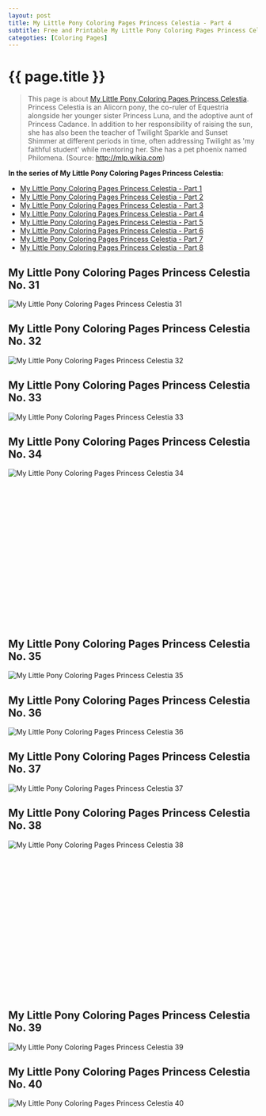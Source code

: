 ```yaml
---
layout: post
title: My Little Pony Coloring Pages Princess Celestia - Part 4
subtitle: Free and Printable My Little Pony Coloring Pages Princess Celestia - Part 4
categoties: [Coloring Pages]
---
```

{{ page.title }}
================
> This page is about [My Little Pony Coloring Pages Princess Celestia](https://hoanghabelle.github.io/). Princess Celestia is an Alicorn pony, the co-ruler of Equestria alongside her younger sister Princess Luna, and the adoptive aunt of Princess Cadance. In addition to her responsibility of raising the sun, she has also been the teacher of Twilight Sparkle and Sunset Shimmer at different periods in time, often addressing Twilight as 'my faithful student' while mentoring her. She has a pet phoenix named Philomena. (Source: http://mlp.wikia.com)

**In the series of My Little Pony Coloring Pages Princess Celestia:**

* [My Little Pony Coloring Pages Princess Celestia - Part 1](https://hoanghabelle.github.io/2017/11/15/My-Little-Pony-Coloring-Pages-Princess-Celestia-part-1.html)
* [My Little Pony Coloring Pages Princess Celestia - Part 2](https://hoanghabelle.github.io/2017/11/15/My-Little-Pony-Coloring-Pages-Princess-Celestia-part-2.html)
* [My Little Pony Coloring Pages Princess Celestia - Part 3](https://hoanghabelle.github.io/2017/11/15/My-Little-Pony-Coloring-Pages-Princess-Celestia-part-3.html)
* [My Little Pony Coloring Pages Princess Celestia - Part 4](https://hoanghabelle.github.io/2017/11/15/My-Little-Pony-Coloring-Pages-Princess-Celestia-part-4.html)
* [My Little Pony Coloring Pages Princess Celestia - Part 5](https://hoanghabelle.github.io/2017/11/15/My-Little-Pony-Coloring-Pages-Princess-Celestia-part-5.html)
* [My Little Pony Coloring Pages Princess Celestia - Part 6](https://hoanghabelle.github.io/2017/11/15/My-Little-Pony-Coloring-Pages-Princess-Celestia-part-6.html)
* [My Little Pony Coloring Pages Princess Celestia - Part 7](https://hoanghabelle.github.io/2017/11/15/My-Little-Pony-Coloring-Pages-Princess-Celestia-part-7.html)
* [My Little Pony Coloring Pages Princess Celestia - Part 8](https://hoanghabelle.github.io/2017/11/15/My-Little-Pony-Coloring-Pages-Princess-Celestia-part-8.html)
## My Little Pony Coloring Pages Princess Celestia No. 31
![My Little Pony Coloring Pages Princess Celestia 31](https://hoanghabelle.github.io/img1/My-Little-Pony-Coloring-Pages-Princess-Celestia%20(31).jpg "My Little Pony Coloring Pages Princess Celestia 31")

## My Little Pony Coloring Pages Princess Celestia No. 32
![My Little Pony Coloring Pages Princess Celestia 32](https://hoanghabelle.github.io/img1/My-Little-Pony-Coloring-Pages-Princess-Celestia%20(32).jpg "My Little Pony Coloring Pages Princess Celestia 32")

## My Little Pony Coloring Pages Princess Celestia No. 33
![My Little Pony Coloring Pages Princess Celestia 33](https://hoanghabelle.github.io/img1/My-Little-Pony-Coloring-Pages-Princess-Celestia%20(33).jpg "My Little Pony Coloring Pages Princess Celestia 33")

## My Little Pony Coloring Pages Princess Celestia No. 34
![My Little Pony Coloring Pages Princess Celestia 34](https://hoanghabelle.github.io/img1/My-Little-Pony-Coloring-Pages-Princess-Celestia%20(34).jpg "My Little Pony Coloring Pages Princess Celestia 34")

<script async src="//pagead2.googlesyndication.com/pagead/js/adsbygoogle.js"></script><!-- Texxtonly --><ins class="adsbygoogle" style="display:inline-block;width:336px;height:280px" data-ad-client="ca-pub-6753140515841889" data-ad-slot="3207852233"></ins><script>(adsbygoogle = window.adsbygoogle || []).push({}); </script>

## My Little Pony Coloring Pages Princess Celestia No. 35
![My Little Pony Coloring Pages Princess Celestia 35](https://hoanghabelle.github.io/img1/My-Little-Pony-Coloring-Pages-Princess-Celestia%20(35).jpg "My Little Pony Coloring Pages Princess Celestia 35")

## My Little Pony Coloring Pages Princess Celestia No. 36
![My Little Pony Coloring Pages Princess Celestia 36](https://hoanghabelle.github.io/img1/My-Little-Pony-Coloring-Pages-Princess-Celestia%20(36).jpg "My Little Pony Coloring Pages Princess Celestia 36")

## My Little Pony Coloring Pages Princess Celestia No. 37
![My Little Pony Coloring Pages Princess Celestia 37](https://hoanghabelle.github.io/img1/My-Little-Pony-Coloring-Pages-Princess-Celestia%20(37).jpg "My Little Pony Coloring Pages Princess Celestia 37")

## My Little Pony Coloring Pages Princess Celestia No. 38
![My Little Pony Coloring Pages Princess Celestia 38](https://hoanghabelle.github.io/img1/My-Little-Pony-Coloring-Pages-Princess-Celestia%20(38).jpg "My Little Pony Coloring Pages Princess Celestia 38")

<script async src="//pagead2.googlesyndication.com/pagead/js/adsbygoogle.js"></script><!-- Texxtonly --><ins class="adsbygoogle" style="display:inline-block;width:336px;height:280px" data-ad-client="ca-pub-6753140515841889" data-ad-slot="3207852233"></ins><script>(adsbygoogle = window.adsbygoogle || []).push({}); </script>

## My Little Pony Coloring Pages Princess Celestia No. 39
![My Little Pony Coloring Pages Princess Celestia 39](https://hoanghabelle.github.io/img1/My-Little-Pony-Coloring-Pages-Princess-Celestia%20(39).jpg "My Little Pony Coloring Pages Princess Celestia 39")

## My Little Pony Coloring Pages Princess Celestia No. 40
![My Little Pony Coloring Pages Princess Celestia 40](https://hoanghabelle.github.io/img1/My-Little-Pony-Coloring-Pages-Princess-Celestia%20(40).jpg "My Little Pony Coloring Pages Princess Celestia 40")

